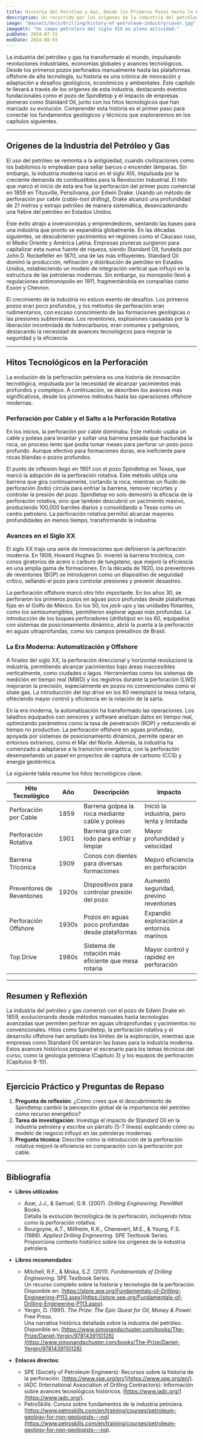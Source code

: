 ```yaml
---
title: Historia del Petróleo y Gas, Desde los Primeros Pozos hasta la Era Moderna
description: Un recorrido por los orígenes de la industria del petróleo y gas, desde los primeros pozos comerciales hasta los avances tecnológicos que han definido la era moderna. Este capítulo explora hitos clave como Spindletop, el impacto de empresas como Standard Oil y la evolución hacia la perforación offshore.
image: "@assets/docs/drilling/history-of-petroleum-industry/cover.jpg"
imageAlt: "Un campo petrolero del siglo XIX en plena actividad."
pubDate: 2024-07-15
modDate: 2024-08-03
---
```


La industria del petróleo y gas ha transformado el mundo, impulsando revoluciones industriales, economías globales y avances tecnológicos. Desde los primeros pozos perforados manualmente hasta las plataformas offshore de alta tecnología, su historia es una crónica de innovación y adaptación a desafíos geológicos, económicos y ambientales. Este capítulo te llevará a través de los orígenes de esta industria, destacando eventos fundacionales como el pozo de Spindletop y el impacto de empresas pioneras como Standard Oil, junto con los hitos tecnológicos que han marcado su evolución. Comprender esta historia es el primer paso para conectar los fundamentos geológicos y técnicos que exploraremos en los capítulos siguientes.

---

## Orígenes de la Industria del Petróleo y Gas

El uso del petróleo se remonta a la antigüedad, cuando civilizaciones como los babilonios lo empleaban para sellar barcos o encender lámparas. Sin embargo, la industria moderna nació en el siglo XIX, impulsada por la creciente demanda de combustibles para la Revolución Industrial. El hito que marcó el inicio de esta era fue la perforación del primer pozo comercial en 1859 en Titusville, Pensilvania, por Edwin Drake. Usando un método de perforación por cable (*cable-tool drilling*), Drake alcanzó una profundidad de 21 metros y extrajo petróleo de manera sistemática, desencadenando una fiebre del petróleo en Estados Unidos.

Este éxito atrajo a inversionistas y emprendedores, sentando las bases para una industria que pronto se expandiría globalmente. En las décadas siguientes, se descubrieron yacimientos en regiones como el Cáucaso ruso, el Medio Oriente y América Latina. Empresas pioneras surgieron para capitalizar esta nueva fuente de riqueza, siendo Standard Oil, fundada por John D. Rockefeller en 1870, una de las más influyentes. Standard Oil dominó la producción, refinación y distribución de petróleo en Estados Unidos, estableciendo un modelo de integración vertical que influyó en la estructura de las petroleras modernas. Sin embargo, su monopolio llevó a regulaciones antimonopolio en 1911, fragmentándola en compañías como Exxon y Chevron.

El crecimiento de la industria no estuvo exento de desafíos. Los primeros pozos eran poco profundos, y los métodos de perforación eran rudimentarios, con escaso conocimiento de las formaciones geológicas o las presiones subterráneas. Los reventones, explosiones causadas por la liberación incontrolada de hidrocarburos, eran comunes y peligrosos, destacando la necesidad de avances tecnológicos para mejorar la seguridad y la eficiencia.

---

## Hitos Tecnológicos en la Perforación

La evolución de la perforación petrolera es una historia de innovación tecnológica, impulsada por la necesidad de alcanzar yacimientos más profundos y complejos. A continuación, se describen los avances más significativos, desde los primeros métodos hasta las operaciones offshore modernas.

### Perforación por Cable y el Salto a la Perforación Rotativa

En los inicios, la perforación por cable dominaba. Este método usaba un cable y poleas para levantar y soltar una barrena pesada que fracturaba la roca, un proceso lento que podía tomar meses para perforar un pozo poco profundo. Aunque efectivo para formaciones duras, era ineficiente para rocas blandas o pozos profundos.

El punto de inflexión llegó en 1901 con el pozo Spindletop en Texas, que marcó la adopción de la perforación rotativa. Este método utiliza una barrena que gira continuamente, cortando la roca, mientras un fluido de perforación (lodo) circula para enfriar la barrena, remover recortes y controlar la presión del pozo. Spindletop no solo demostró la eficacia de la perforación rotativa, sino que también descubrió un yacimiento masivo, produciendo 100,000 barriles diarios y consolidando a Texas como un centro petrolero. La perforación rotativa permitió alcanzar mayores profundidades en menos tiempo, transformando la industria.

### Avances en el Siglo XX

El siglo XX trajo una serie de innovaciones que definieron la perforación moderna. En 1909, Howard Hughes Sr. inventó la barrena tricónica, con conos giratorios de acero o carburo de tungsteno, que mejoró la eficiencia en una amplia gama de formaciones. En la década de 1920, los preventores de reventones (BOP) se introdujeron como un dispositivo de seguridad crítico, sellando el pozo para controlar presiones y prevenir desastres.

La perforación offshore marcó otro hito importante. En los años 30, se perforaron los primeros pozos en aguas poco profundas desde plataformas fijas en el Golfo de México. En los 50, los *jack-ups* y las unidades flotantes, como los semisumergibles, permitieron explorar aguas más profundas. La introducción de los buques perforadores (*drillships*) en los 60, equipados con sistemas de posicionamiento dinámico, abrió la puerta a la perforación en aguas ultraprofundas, como los campos presalinos de Brasil.

### La Era Moderna: Automatización y Offshore

A finales del siglo XX, la perforación direccional y horizontal revolucionó la industria, permitiendo alcanzar yacimientos bajo áreas inaccesibles verticalmente, como ciudades o lagos. Herramientas como los sistemas de medición en tiempo real (MWD) y los registros durante la perforación (LWD) mejoraron la precisión, especialmente en pozos no convencionales como el shale gas. La introducción del *top drive* en los 80 reemplazó la mesa rotaria, ofreciendo mayor control y eficiencia en la rotación de la sarta.

En la era moderna, la automatización ha transformado las operaciones. Los taladros equipados con sensores y software analizan datos en tiempo real, optimizando parámetros como la tasa de penetración (ROP) y reduciendo el tiempo no productivo. La perforación offshore en aguas profundas, apoyada por sistemas de posicionamiento dinámico, permite operar en entornos extremos, como el Mar del Norte. Además, la industria ha comenzado a adaptarse a la transición energética, con la perforación desempeñando un papel en proyectos de captura de carbono (CCS) y energía geotérmica.

La siguiente tabla resume los hitos tecnológicos clave:

| **Hito Tecnológico**       | **Año** | **Descripción**                                      | **Impacto**                                      |
|----------------------------|---------|-----------------------------------------------------|------------------------------------------------|
| Perforación por Cable      | 1859    | Barrena golpea la roca mediante cable y poleas      | Inició la industria, pero lenta y limitada      |
| Perforación Rotativa       | 1901    | Barrena gira con lodo para enfriar y limpiar        | Mayor profundidad y velocidad                  |
| Barrena Tricónica          | 1909    | Conos con dientes para diversas formaciones         | Mejoró eficiencia en perforación               |
| Preventores de Reventones  | 1920s   | Dispositivos para controlar presión del pozo        | Aumentó seguridad, previno reventones          |
| Perforación Offshore       | 1930s   | Pozos en aguas poco profundas desde plataformas     | Expandió exploración a entornos marinos        |
| Top Drive                  | 1980s   | Sistema de rotación más eficiente que mesa rotaria  | Mayor control y rapidez en perforación         |

---

## Resumen y Reflexión

La industria del petróleo y gas comenzó con el pozo de Edwin Drake en 1859, evolucionando desde métodos manuales hasta tecnologías avanzadas que permiten perforar en aguas ultraprofundas y yacimientos no convencionales. Hitos como Spindletop, la perforación rotativa y el desarrollo offshore han ampliado los límites de la exploración, mientras que empresas como Standard Oil sentaron las bases para la industria moderna. Estos avances históricos preparan el escenario para los temas técnicos del curso, como la geología petrolera (Capítulo 3) y los equipos de perforación (Capítulos 8-10).

---

## Ejercicio Práctico y Preguntas de Repaso

1. **Pregunta de reflexión**: ¿Cómo crees que el descubrimiento de Spindletop cambió la percepción global de la importancia del petróleo como recurso energético?
2. **Tarea de investigación**: Investiga el impacto de Standard Oil en la industria petrolera y escribe un párrafo (5-7 líneas) explicando cómo su modelo de negocio influyó en las petroleras modernas.
3. **Pregunta técnica**: Describe cómo la introducción de la perforación rotativa mejoró la eficiencia en comparación con la perforación por cable.

---

## Bibliografía

- **Libros utilizados**:
  - Azar, J.J., & Samuel, G.R. (2007). *Drilling Engineering*. PennWell Books.  
    Detalla la evolución tecnológica de la perforación, incluyendo hitos como la perforación rotativa.
  - Bourgoyne, A.T., Millheim, K.K., Chenevert, M.E., & Young, F.S. (1986). *Applied Drilling Engineering*. SPE Textbook Series.  
    Proporciona contexto histórico sobre los orígenes de la industria petrolera.

- **Libros recomendados**:
  - Mitchell, R.F., & Miska, S.Z. (2011). *Fundamentals of Drilling Engineering*. SPE Textbook Series.  
    Un recurso completo sobre la historia y tecnología de la perforación. Disponible en: [https://store.spe.org/Fundamentals-of-Drilling-Engineering-P113.aspx](https://store.spe.org/Fundamentals-of-Drilling-Engineering-P113.aspx).
  - Yergin, D. (1991). *The Prize: The Epic Quest for Oil, Money & Power*. Free Press.  
    Una narrativa histórica detallada sobre la industria del petróleo. Disponible en: [https://www.simonandschuster.com/books/The-Prize/Daniel-Yergin/9781439110126](https://www.simonandschuster.com/books/The-Prize/Daniel-Yergin/9781439110126).

- **Enlaces directos**:
  - SPE (Society of Petroleum Engineers): Recursos sobre la historia de la perforación. [https://www.spe.org/en/](https://www.spe.org/en/).
  - IADC (International Association of Drilling Contractors): Información sobre avances tecnológicos históricos. [https://www.iadc.org/](https://www.iadc.org/).
  - PetroSkills: Cursos sobre fundamentos de la industria petrolera. [https://www.petroskills.com/en/training/courses/petroleum-geology-for-non-geologists---ng](https://www.petroskills.com/en/training/courses/petroleum-geology-for-non-geologists---ng).
  
